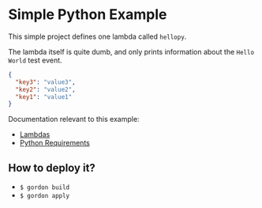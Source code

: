 Simple Python Example
===========================

This simple project defines one lambda called ``hellopy``.

The lambda itself is quite dumb, and only prints information about the ``Hello World`` test event.

```json
{
  "key3": "value3",
  "key2": "value2",
  "key1": "value1"
}
```

Documentation relevant to this example:
 * [Lambdas](http://gordondoc.s3-website-eu-west-1.amazonaws.com/lambdas.html)
 * [Python Requirements](http://gordondoc.s3-website-eu-west-1.amazonaws.com/requirements.html#python-requirements)

How to deploy it?
------------------

* ``$ gordon build``
* ``$ gordon apply``
